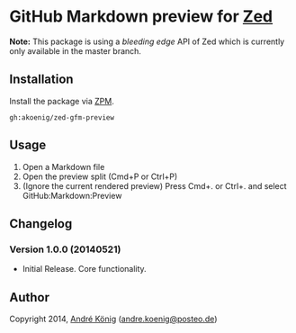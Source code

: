 # GitHub Markdown preview for [Zed](http://zedapp.org/)

**Note:** This package is using a _bleeding edge_ API of Zed which is currently only available in the master branch.

## Installation

Install the package via [ZPM](http://zedapp.org/2014/05/zed-package-manager/).

    gh:akoenig/zed-gfm-preview

## Usage

1. Open a Markdown file
2. Open the preview split (Cmd+P or Ctrl+P)
3. (Ignore the current rendered preview) Press Cmd+. or Ctrl+. and select GitHub:Markdown:Preview

## Changelog

### Version 1.0.0 (20140521)

- Initial Release. Core functionality.

## Author

Copyright 2014, [André König](http://andrekoenig.info) (andre.koenig@posteo.de)